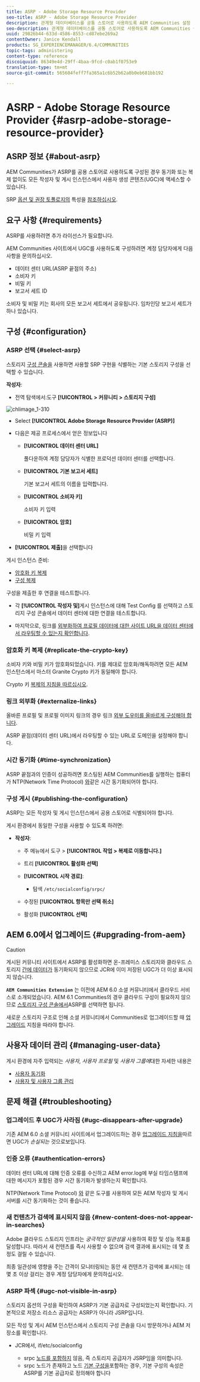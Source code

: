 ```yaml
---
title: ASRP - Adobe Storage Resource Provider
seo-title: ASRP - Adobe Storage Resource Provider
description: 관계형 데이터베이스를 공통 스토어로 사용하도록 AEM Communities 설정
seo-description: 관계형 데이터베이스를 공통 스토어로 사용하도록 AEM Communities 설정
uuid: 29826b44-633d-4586-8553-cd87ebe269a2
contentOwner: Janice Kendall
products: SG_EXPERIENCEMANAGER/6.4/COMMUNITIES
topic-tags: administering
content-type: reference
discoiquuid: 86349e4d-29ff-4baa-9fcd-c0ab1f0753e9
translation-type: tm+mt
source-git-commit: 565604feff7fa365a1c6b52b62a0b0eb681bb192

---
```



# ASRP - Adobe Storage Resource Provider {#asrp-adobe-storage-resource-provider}

## ASRP 정보 {#about-asrp}

AEM Communities가 ASRP를 공용 스토어로 사용하도록 구성된 경우 동기화 또는 복제 없이도 모든 작성자 및 게시 인스턴스에서 사용자 생성 콘텐츠(UGC)에 액세스할 수 있습니다.

SRP [옵션 및 권장 토폴로지의](working-with-srp.md#characteristics-of-srp-options) 특성을 [참조하십시오](topologies.md).

## 요구 사항 {#requirements}

ASRP를 사용하려면 추가 라이선스가 필요합니다.

AEM Communities 사이트에서 UGC를 사용하도록 구성하려면 계정 담당자에게 다음 사항을 문의하십시오.

* 데이터 센터 URL(ASRP 끝점의 주소)
* 소비자 키
* 비밀 키
* 보고서 세트 ID

소비자 및 비밀 키는 회사의 모든 보고서 세트에서 공유됩니다. 임차인당 보고서 세트가 하나 있습니다.

## 구성 {#configuration}

### ASRP 선택 {#select-asrp}

스토리지 [구성 콘솔을](srp-config.md) 사용하면 사용할 SRP 구현을 식별하는 기본 스토리지 구성을 선택할 수 있습니다.

**작성자**:

* 전역 탐색에서:도구 **[!UICONTROL > 커뮤니티 > 스토리지 구성]**

![chlimage_1-310](assets/chlimage_1-310.png)

* Select **[!UICONTROL Adobe Storage Resource Provider (ASRP)]**
* 다음은 제공 프로세스에서 얻은 정보입니다

   * **[!UICONTROL 데이터 센터 URL]**

      풀다운하여 계정 담당자가 식별한 프로덕션 데이터 센터를 선택합니다.

   * **[!UICONTROL 기본 보고서 세트]**

      기본 보고서 세트의 이름을 입력합니다.

   * **[!UICONTROL 소비자 키]**

      소비자 키 입력

   * **[!UICONTROL 암호]**

      비밀 키 입력

* **[!UICONTROL 제출]**&#x200B;을 선택합니다

게시 인스턴스 준비:

* [암호화 키 복제](#replicate-the-crypto-key)
* [구성 복제](#publishing-the-configuration)

구성을 제출한 후 연결을 테스트합니다.

* 각 **[!UICONTROL 작성자 및]**&#x200B;게시 인스턴스에 대해 Test Config 를 선택하고 스토리지 구성 콘솔에서 데이터 센터에 대한 연결을 테스트합니다.

* 마지막으로, 링크를 [외부화하여 프로필 데이터에 대한 사이트 URL을 데이터 센터에서 라우팅할 수 있는지 확인합니다](#externalize-links).

### 암호화 키 복제 {#replicate-the-crypto-key}

소비자 키와 비밀 키가 암호화되었습니다. 키를 제대로 암호화/해독하려면 모든 AEM 인스턴스에서 마스터 Granite Crypto 키가 동일해야 합니다.

Crypto 키 [복제의 지침을 따르십시오](deploy-communities.md#replicate-the-crypto-key).

### 링크 외부화 {#externalize-links}

올바른 프로필 및 프로필 이미지 링크의 경우 링크 [외부 도우미를 올바르게 구성해야 합니다](../../help/sites-developing/externalizer.md).

ASRP 끝점(데이터 센터 URL)에서 라우팅할 수 있는 URL로 도메인을 설정해야 합니다.

### 시간 동기화 {#time-synchronization}

ASRP 끝점과의 인증이 성공하려면 호스팅된 AEM Communities를 실행하는 컴퓨터가 NTP(Network Time Protocol) [와](https://www.ntp.org/)같은 시간 동기화되어야 합니다.

### 구성 게시 {#publishing-the-configuration}

ASRP는 모든 작성자 및 게시 인스턴스에서 공용 스토어로 식별되어야 합니다.

게시 환경에서 동일한 구성을 사용할 수 있도록 하려면:

* **작성자**:

   * 주 메뉴에서 도구 > **[!UICONTROL 작업 > 복제로 이동합니다.]**
   * 트리 **[!UICONTROL 활성화 선택]**
   * **[!UICONTROL 시작 경로]**:

      * 탐색 `/etc/socialconfig/srpc/`
   * 수정된 **[!UICONTROL 항목만 선택 취소]**
   * 활성화 **[!UICONTROL 선택]**


## AEM 6.0에서 업그레이드 {#upgrading-from-aem}

>[!CAUTION]
>
>게시된 커뮤니티 사이트에서 ASRP를 활성화하면 온-프레미스 스토리지와 클라우드 스토리지 [간에 데이터가](jsrp.md) 동기화되지 않으므로 JCR에 이미 저장된 UGC가 더 이상 표시되지 않습니다.

**`AEM Communities Extension`** 는 이전에 AEM 6.0 소셜 커뮤니티에서 클라우드 서비스로 소개되었습니다. AEM 6.1 Communities의 경우 클라우드 구성이 필요하지 않으므로 [스토리지 구성 콘솔에서](srp-config.md)ASRP를 선택하면 됩니다.

새로운 스토리지 구조로 인해 소셜 커뮤니티에서 Communities로 업그레이드할 때 [업그레이드](upgrade.md#adobe-cloud-storage) 지침을 따라야 합니다.

## 사용자 데이터 관리 {#managing-user-data}

게시 환경에 자주 입력되는 *사용자*, *사용자 프로필* 및 *사용자 그룹에*&#x200B;대한 자세한 내용은

* [사용자 동기화](sync.md)
* [사용자 및 사용자 그룹 관리](users.md)

## 문제 해결 {#troubleshooting}

### 업그레이드 후 UGC가 사라짐 {#ugc-disappears-after-upgrade}

기존 AEM 6.0 소셜 커뮤니티 사이트에서 업그레이드하는 경우 [업그레이드 지침을](upgrade.md#adobe-cloud-storage)따르면 UGC가 *손실되는* 것으로보입니다.

### 인증 오류 {#authentication-errors}

데이터 센터 URL에 대해 인증 오류를 수신하고 AEM error.log에 부실 타임스탬프에 대한 메시지가 포함된 경우 시간 동기화가 발생하는지 확인합니다.

NTP(Network Time Protocol) [와](https://www.ntp.org/) 같은 도구를 사용하여 모든 AEM 작성자 및 게시 서버를 시간 동기화하는 것이 좋습니다.

### 새 컨텐츠가 검색에 표시되지 않음 {#new-content-does-not-appear-in-searches}

Adobe 클라우드 스토리지 인프라는 *궁극적인 일관성을* 사용하여 확장 및 성능 목표를 달성합니다. 따라서 새 컨텐츠를 즉시 사용할 수 없으며 검색 결과에 표시되는 데 몇 초 정도 걸릴 수 있습니다.

최종 일관성에 영향을 주는 간격이 모니터링되는 동안 새 컨텐츠가 검색에 표시되는 데 몇 초 이상 걸리는 경우 계정 담당자에게 문의하십시오.

### ASRP 파섹 {#ugc-not-visible-in-asrp}

스토리지 옵션의 구성을 확인하여 ASRP가 기본 공급자로 구성되었는지 확인합니다. 기본적으로 저장소 리소스 공급자는 ASRP가 아니라 JSRP입니다.

모든 작성 및 게시 AEM 인스턴스에서 스토리지 구성 콘솔을 다시 방문하거나 AEM 저장소를 확인합니다.

* JCR에서, if/etc/socialconfig [](http://localhost:4502/crx/de/index.jsp#/etc/socialconfig/)

   * srpc [노드를 포함하지](http://localhost:4502/crx/de/index.jsp#/etc/socialconfig/srpc) 않음, 즉 스토리지 공급자가 JSRP임을 의미합니다.
   * srpc 노드가 존재하고 노드 [기본 구성을](http://localhost:4502/crx/de/index.jsp#/etc/socialconfig/srpc/defaultconfiguration)포함하는 경우, 기본 구성의 속성은 ASRP를 기본 공급자로 정의해야 합니다

